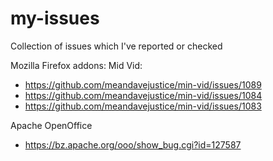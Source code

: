 # my-issues
Collection of issues which I've reported or checked


Mozilla Firefox addons: Mid Vid: 
  * https://github.com/meandavejustice/min-vid/issues/1089
  * https://github.com/meandavejustice/min-vid/issues/1084
  * https://github.com/meandavejustice/min-vid/issues/1083
  
  
Apache OpenOffice  
  * https://bz.apache.org/ooo/show_bug.cgi?id=127587
